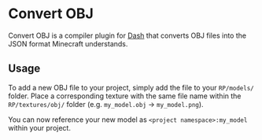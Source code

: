 # Convert OBJ

Convert OBJ is a compiler plugin for [Dash](https://github.com/bridge-core/dash-compiler) that converts OBJ files into the JSON format Minecraft understands.

## Usage

To add a new OBJ file to your project, simply add the file to your `RP/models/` folder. Place a corresponding texture with the same file name within the `RP/textures/obj/` folder (e.g. `my_model.obj` -> `my_model.png`).

You can now reference your new model as `<project namespace>:my_model` within your project.
